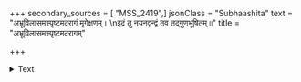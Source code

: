 +++
secondary_sources = [ "MSS_2419",]
jsonClass = "Subhaashita"
text = "अभ्रूविलासमस्पृष्टमदरागं मृगेक्षणम्।  \nइदं तु नयनद्वन्द्वं तव तद्गुणभूषितम्॥"
title = "अभ्रूविलासमस्पृष्टमदरागम्"

+++

<details><summary>Text</summary>

अभ्रूविलासमस्पृष्टमदरागं मृगेक्षणम्।  
इदं तु नयनद्वन्द्वं तव तद्गुणभूषितम्॥
</details>
